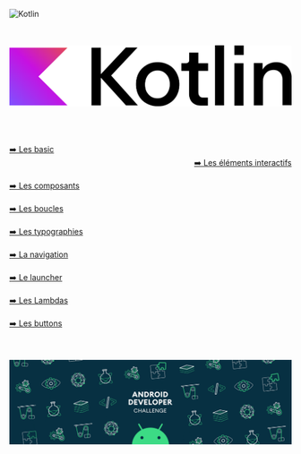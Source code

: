 ![Kotlin](https://img.shields.io/badge/kotlin-%237F52FF.svg?style=for-the-badge&logo=kotlin&logoColor=white)


<div align="center">
        <br><br>
        <img src="base/Android_logo_2019.png">
        <br><br>
        <h2></h2>


<br>

<div>
    <div align="left">
        <a href="https://github.com/Mika73100/Kotlin/blob/main/basic/README.md">➡️ Les basic </a>
    </div>
    <div align="right">
        <a href="https://github.com/Mika73100/Kotlin/blob/main/lesinteractifs/README.md">➡️ Les éléments interactifs</a>
    </div>
</div>

<br>

<div align="left">
    <a href="https://github.com/Mika73100/Kotlin/blob/main/composants/README.md">➡️ Les composants</a>
</div>

<br>

<div align="left">
    <a href="https://github.com/Mika73100/Kotlin/blob/main/boucle/README.md">➡️ Les boucles</a>
</div>

<br>

<div align="left">
    <a href="https://github.com/Mika73100/Kotlin/blob/main/lestypo/README.md">➡️ Les typographies</a>
</div>

<br>

<div align="left">
    <a href="https://github.com/Mika73100/Kotlin/blob/main/navigationbar/README.md">➡️ La navigation</a>
</div>

<br>

<div align="left">
    <a href="https://github.com/Mika73100/Kotlin/blob/main/launcher/README.md">➡️ Le launcher</a>
</div>

<br>

<div align="left">
    <a href="https://github.com/Mika73100/Kotlin/blob/main/leslambdas/README.md">➡️ Les Lambdas</a>
</div>

<br>

<div align="left">
    <a href="https://github.com/Mika73100/Kotlin/blob/main/button/README.md">➡️ Les buttons</a>
</div>

<br>



<br>








</div><br>



<div align="center">
        <img src="base/lolo.gif">
</div>